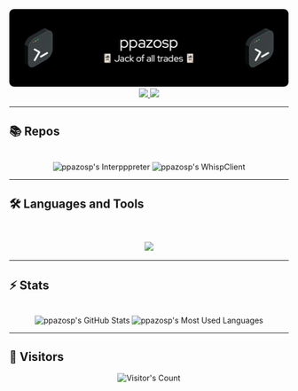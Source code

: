<img src="https://github.com/ppazosp/ppazosp/blob/main/header.png" alt="ppazosp's github banner">

<br>

<div align="center">
  <a href="pablopazosp3@gmail.com">
    <img src="https://img.shields.io/badge/Gmail-333333?style=for-the-badge&logo=gmail&logoColor=red" />
  </a>
  <a href="https://www.linkedin.com/in/pablo-pazos-parada" target="_blank">
    <img src="https://img.shields.io/badge/LinkedIn-0077B5?style=for-the-badge&logo=linkedin&logoColor=white" target="_blank" />
  </a>
</div>

<hr>

## 📚 Repos

<br>

<div align=center>
  <img height=128 src="https://github-readme-stats.vercel.app/api/pin/?username=ppazosp&repo=Interpppreter&theme=dark" alt="ppazosp's Interpppreter" />
  <img height=128 src="https://github-readme-stats.vercel.app/api/pin/?username=ppazosp&repo=WhispClient&theme=dark" alt="ppazosp's WhispClient" />
</div>

<hr>

## 🛠️ Languages and Tools

<br>

<p align="center">
  <img src="https://skillicons.dev/icons?i=androidstudio,apple,bash,c,css,debian,flask,git,github,gradle,html,idea,java,js,kotlin,ktor,latex,linux,mongodb,postgres,py,rabbitmq,spring,supabase,threejs,vscode&perline=13" />
</p>

<hr>

## ⚡️ Stats

<br>

<div align=center>
  <img height=192 src="https://github-readme-stats.vercel.app/api?username=ppazosp&theme=dark&count_private=true&border_radius=10&show_icons=true&locale=en" alt="ppazosp's GitHub Stats" />
  <img height=192 src="https://github-readme-stats.vercel.app/api/top-langs?username=ppazosp&theme=dark&layout=compact&hide=css&langs_count=8&border_radius=10&show_icons=true&locale=en" alt="ppazosp's Most Used Languages" />
</div>

<hr>

## 👤 Visitors

<div align="center"> 
  <img src="https://profile-counter.glitch.me/ppazosp/count.svg" alt="Visitor's Count" />
</div>
